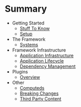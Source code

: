 # Summary

* Getting Started
    * [Stuff To Know](introduction/stuff-to-know.md)
    * [Setup](introduction/setup.md)
* The Framework
    * [Systems](framework/systems.md)
* Framework Infrastructure
    * [Application Infrastructure](infrastructure/application-infrastructure.md)
    * [Application Lifecycle](infrastructure/application-lifecycle.md)
    * [Dependency Management](infrastructure/dependency-injection-abstraction.md)
* Plugins
    * [Overview](plugins/readme.md)
* Other
    * [Computeds](plugins/computeds.md)
    * [Breaking Changes](breaking-changes.md)
    * [Third Party Content](others/third-party-content.md)